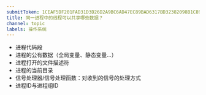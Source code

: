 ```yaml
---
submitToken: 1CEAF5DF201FAD31D3D26D2A9BC6AD47EC89BAD6317BD32382098B1C89740F27
title: 同一进程中的线程可以共享哪些数据？
channel: topic
labels: 操作系统
---
```


- 进程代码段
- 进程的公有数据（全局变量、静态变量...）
- 进程打开的文件描述符
- 进程的当前目录
- 信号处理器/信号处理函数：对收到的信号的处理方式
- 进程ID与进程组ID